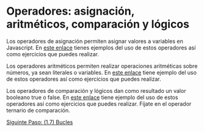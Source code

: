 # Operadores: asignación, aritméticos, comparación y lógicos

Los operadores de asignación permiten asignar valores a variables en Javascript. En [este enlace](https://www.w3schools.com/js/js_assignment.asp) tienes ejemplos del uso de estos operadores  así como ejercicios que puedes realizar.

Los operadores aritméticos permiten realizar operaciones aritméticas sobre números, ya sean literales o variables. En [este enlace](https://www.w3schools.com/js/js_arithmetic.asp) tiene ejemplo del uso de estos operadores así como ejercicios que puedes realizar.

Los operadores de comparación y lógicos dan como resultado un valor booleano true o false. En [este enlace](https://www.w3schools.com/js/js_comparisons.asp) tiene ejemplo del uso de estos operadores así como ejercicios que puedes realizar. Fíjate en el operador ternario de comparación.

[Siguinte Paso: (1.7) Bucles](/DEW/Unidad%201/Tema_1/1.07_bucles.md)